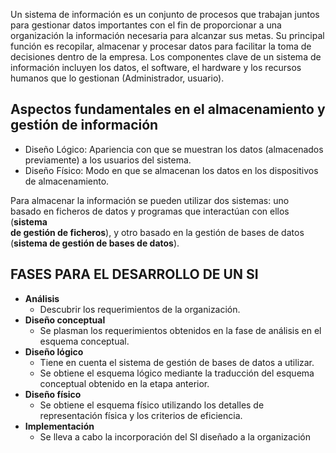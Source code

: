 
Un sistema de información es un conjunto de procesos que trabajan juntos para gestionar datos importantes con el fin de proporcionar a una organización la información necesaria para alcanzar sus metas. Su principal función es recopilar, almacenar y procesar datos para facilitar la toma de decisiones dentro de la empresa. Los componentes clave de un sistema de información incluyen los datos, el software, el hardware y los recursos humanos que lo gestionan (Administrador, usuario).


## Aspectos fundamentales en el almacenamiento y gestión de información

- Diseño Lógico: Apariencia con que se muestran los datos (almacenados previamente) a los usuarios del sistema.
- Diseño Físico: Modo en que se almacenan los datos en los dispositivos de almacenamiento.

Para almacenar la información se pueden utilizar dos sistemas: uno  
basado en ficheros de datos y programas que interactúan con ellos (**sistema  
de gestión de ficheros**), y otro basado en la gestión de bases de datos  
(**sistema de gestión de bases de datos**).


## FASES PARA EL DESARROLLO DE UN SI
- __Análisis__
	-  Descubrir los requerimientos de la   organización.
- __Diseño conceptual__  
	- Se plasman los requerimientos obtenidos en la   fase de análisis en el esquema conceptual. 
- __Diseño lógico__ 
	- Tiene en cuenta el sistema de gestión de   bases de datos a utilizar. 
	- Se obtiene el esquema lógico mediante la traducción del esquema conceptual obtenido en la etapa anterior. 
- __Diseño físico__
	- Se obtiene el esquema físico utilizando los detalles de representación física y los criterios de eficiencia.
- __Implementación__
	- Se lleva a cabo la incorporación del SI diseñado a la organización